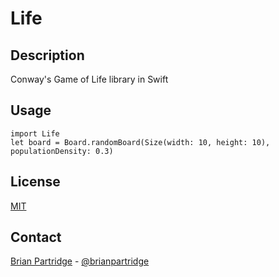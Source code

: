 # Life

## Description
Conway's Game of Life library in Swift

## Usage

    import Life
    let board = Board.randomBoard(Size(width: 10, height: 10), populationDensity: 0.3)

## License
[MIT](LICENSE)

## Contact
[Brian Partridge](http://brianpartridge.name) - [@brianpartridge](http://twitter.com/brianpartridge)
